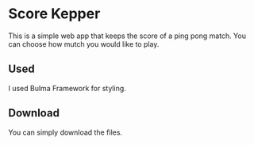 # Score Kepper

This is a simple web app that keeps the score of a ping pong match. You can choose how mutch you would like to play.

## Used

I used Bulma Framework for styling.

## Download

You can simply download the files.
